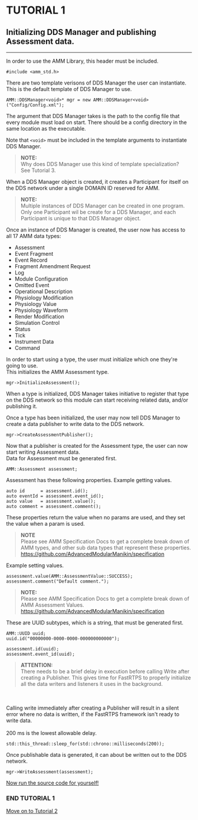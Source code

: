 


# TUTORIAL 1
## Initializing DDS Manager and publishing Assessment data.

---

In order to use the AMM Library, this header must be included.  
```
#include <amm_std.h>
```

There are two template verisons of DDS Manager the user can instantiate.
This is the default template of DDS Manager to use.
```
AMM::DDSManager<void>* mgr = new AMM::DDSManager<void>("Config/Config.xml");
```
The argument that DDS Manager takes is the path to the config file that every module must load on start. There should be a config directory in the same location as the executable.

Note that `<void>` must be included in the template arguments to instantiate DDS Manager.

> **NOTE:** <br />
Why does DDS Manager use this kind of template specialization? <br />
See Tutorial 3.

When a DDS Manager object is created, it creates a Participant for itself on the DDS network under a single DOMAIN ID reserved for AMM.

> **NOTE:** <br />
Multiple instances of DDS Manager can be created in one program. <br />
Only one Participant wil be create for a DDS Manager, and each Participant is unique to that DDS Manager object.

Once an instance of DDS Manager is created, the user now has access to all 17 AMM data types:
* Assessment
* Event Fragment
* Event Record
* Fragment Amendment Request
* Log
* Module Configuration
* Omitted Event
* Operational Description
* Physiology Modification
* Physiology Value
* Physiology Waveform
* Render Modification
* Simulation Control
* Status
* Tick
* Instrument Data
* Command

In order to start using a type, the user must initialize which one they're going to use. <br />
This initializes the AMM Assessment type.
```
mgr->InitializeAssessment();
```

When a type is initialized, DDS Manager takes initiative to register that type on the DDS network so this module can start receiving related data, and/or publishing it.

Once a type has been initialized, the user may now tell DDS Manager to create a data publisher to write data to the DDS network.
```
mgr->CreateAssessmentPublisher();
```

Now that a publisher is created for the Assessment type, the user can now start writing Assessment data. <br />
Data for Assessment must be generated first.
```
AMM::Assessment assessment;
```

Assessment has these following properties.
Example getting values.
```
auto id      = assessment.id();
auto eventId = assessment.event_id();
auto value   = assessment.value();
auto comment = assessment.comment();
```
These properties return the value when no params are used, and they set the value when a param is used.

> **NOTE** <br />
Please see AMM Specification Docs to get a complete break down of AMM types, and other sub data types that represent these properties. <br />
https://github.com/AdvancedModularManikin/specification

Example setting values.
```
assessment.value(AMM::AssessmentValue::SUCCESS);
assessment.comment("Default comment.");
```

> **NOTE:** <br />
Please see AMM Specification Docs to get a complete break down of AMM Assessment Values. <br />
https://github.com/AdvancedModularManikin/specification

These are UUID subtypes, which is a string, that must be generated first.
```
AMM::UUID uuid;
uuid.id("00000000-0000-0000-000000000000");

assessment.id(uuid);
assessment.event_id(uuid);
```

> **ATTENTION:** <br />
There needs to be a brief delay in execution before calling Write after creating a Publisher.
This gives time for FastRTPS to properly initialize all the data writers and listeners it uses in the background.
<br />
<br />
Calling write immediately after creating a Publisher will result in a silent error where no data is written, if the FastRTPS framework isn't ready to write data.
<br />
<br />
200 ms is the lowest allowable delay.

```
std::this_thread::sleep_for(std::chrono::milliseconds(200));
```


Once publishable data is generated, it can about be written out to the DDS network.
```
mgr->WriteAssessment(assessment);
```

[Now run the source code for yourself!](https://github.com/AdvancedModularManikin/example-module/blob/master/Source/Tutorial_1.cpp)

### END TUTORIAL 1

[Move on to Tutorial 2](Tutorial_2.md)
